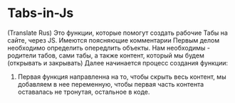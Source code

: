 # Tabs-in-Js
(Translate Rus) Это функции, которые помогут создать рабочие Табы на сайте, через JS. Имеются поясняющие комментарии
Первым делом необходимо определить опередлить объекты. Нам необходимы - родители табов, сами табы, а также контент, который мы будем (открывать и закрывать)
Далее начинается процесс создания функции:
1) Первая функция направленна на то, чтобы скрыть весь контент, мы добавляем в нее переменную, чтобы первая часть контента оставалась не тронутая, остальное в коде.
